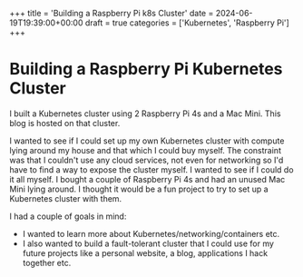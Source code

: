 +++
title = 'Building a Raspberry Pi k8s Cluster'
date = 2024-06-19T19:39:00+00:00
draft = true
categories = ['Kubernetes', 'Raspberry Pi']
+++

# Building a Raspberry Pi Kubernetes Cluster

I built a Kubernetes cluster using 2 Raspberry Pi 4s and a Mac Mini. This blog is hosted on that cluster.

I wanted to see if I could set up my own Kubernetes cluster with compute lying around my house and that which I could buy myself. The constraint was that I couldn't use any cloud services, not even for networking so I'd have to find a way to expose the cluster myself. I wanted to see if I could do it all myself. I bought a couple of Raspberry Pi 4s and had an unused Mac Mini lying around. I thought it would be a fun project to try to set up a Kubernetes cluster with them.

I had a couple of goals in mind:

- I wanted to learn more about Kubernetes/networking/containers etc.
- I also wanted to build a fault-tolerant cluster that I could use for my future projects like a personal website, a blog, applications I hack together etc.
